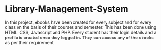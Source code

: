 # Library-Management-System
In this project, ebooks have been created for every subject and for every class on the basis of their courses and semester. This has been done using HTML, CSS, Javascript and PHP. Every student has their login details and a profile is created once they logged in. They can access any of the ebooks as per their requirement.
